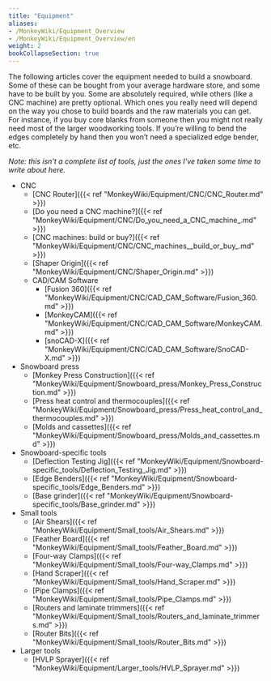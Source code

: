 ```yaml
---
title: "Equipment"
aliases:
- /MonkeyWiki/Equipment_Overview
- /MonkeyWiki/Equipment_Overview/en
weight: 2
bookCollapseSection: true
---
```

The following articles cover the equipment needed to build a snowboard. Some of these can be bought from your average 
hardware store, and some have to be built by you. Some are absolutely required, while others (like a CNC machine) are 
pretty optional. Which ones you really need will depend on the way you chose to build boards and the raw materials you 
can get. For instance, if you buy core blanks from someone then you might not really need most of the larger woodworking 
tools. If you’re willing to bend the edges completely by hand then you won’t need a specialized edge bender, etc.

*Note: this isn't a complete list of tools, just the ones I've taken some time to write about here.*

- CNC
  - [CNC Router]({{< ref "MonkeyWiki/Equipment/CNC/CNC_Router.md" >}})
  - [Do you need a CNC machine?]({{< ref "MonkeyWiki/Equipment/CNC/Do_you_need_a_CNC_machine_.md" >}})
  - [CNC machines: build or buy?]({{< ref "MonkeyWiki/Equipment/CNC/CNC_machines__build_or_buy_.md" >}})
  - [Shaper Origin]({{< ref "MonkeyWiki/Equipment/CNC/Shaper_Origin.md" >}})
  - CAD/CAM Software
    - [Fusion 360]({{< ref "MonkeyWiki/Equipment/CNC/CAD_CAM_Software/Fusion_360.md" >}})
    - [MonkeyCAM]({{< ref "MonkeyWiki/Equipment/CNC/CAD_CAM_Software/MonkeyCAM.md" >}})
    - [snoCAD-X]({{< ref "MonkeyWiki/Equipment/CNC/CAD_CAM_Software/SnoCAD-X.md" >}})
- Snowboard press
  - [Monkey Press Construction]({{< ref "MonkeyWiki/Equipment/Snowboard_press/Monkey_Press_Construction.md" >}})
  - [Press heat control and thermocouples]({{< ref "MonkeyWiki/Equipment/Snowboard_press/Press_heat_control_and_thermocouples.md" >}})
  - [Molds and cassettes]({{< ref "MonkeyWiki/Equipment/Snowboard_press/Molds_and_cassettes.md" >}})
- Snowboard-specific tools
  - [Deflection Testing Jig]({{< ref "MonkeyWiki/Equipment/Snowboard-specific_tools/Deflection_Testing_Jig.md" >}})
  - [Edge Benders]({{< ref "MonkeyWiki/Equipment/Snowboard-specific_tools/Edge_Benders.md" >}})
  - [Base grinder]({{< ref "MonkeyWiki/Equipment/Snowboard-specific_tools/Base_grinder.md" >}})
- Small tools
  - [Air Shears]({{< ref "MonkeyWiki/Equipment/Small_tools/Air_Shears.md" >}})
  - [Feather Board]({{< ref "MonkeyWiki/Equipment/Small_tools/Feather_Board.md" >}})
  - [Four-way Clamps]({{< ref "MonkeyWiki/Equipment/Small_tools/Four-way_Clamps.md" >}})
  - [Hand Scraper]({{< ref "MonkeyWiki/Equipment/Small_tools/Hand_Scraper.md" >}})
  - [Pipe Clamps]({{< ref "MonkeyWiki/Equipment/Small_tools/Pipe_Clamps.md" >}})
  - [Routers and laminate trimmers]({{< ref "MonkeyWiki/Equipment/Small_tools/Routers_and_laminate_trimmers.md" >}})
  - [Router Bits]({{< ref "MonkeyWiki/Equipment/Small_tools/Router_Bits.md" >}})
- Larger tools
  - [HVLP Sprayer]({{< ref "MonkeyWiki/Equipment/Larger_tools/HVLP_Sprayer.md" >}})
